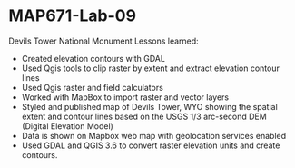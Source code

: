 # MAP671-Lab-09
Devils Tower National Monument
Lessons learned:
<ul>
   <li>Created elevation contours with GDAL</li>
   <li>Used Qgis tools to clip raster by extent and extract elevation contour lines</li>
   <li>Used Qgis raster and field calculators</li>
   <li>Worked with MapBox to import raster and vector layers</li>
   <li>Styled and published map of Devils Tower, WYO showing the spatial extent and contour lines based on the USGS 1/3 arc-second DEM (Digital Elevation Model)</li>
  <li>Data is shown on Mapbox web map with geolocation services enabled</li>
  <li>Used GDAL and QGIS 3.6 to convert raster elevation units and create contours.</li>
</ul>
